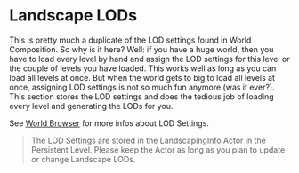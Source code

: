 # Landscape LODs

This is pretty much a duplicate of the LOD settings found in World Composition. So why is it here?
Well: if you have a huge world, then you have to load every level by hand and assign the LOD settings for this level or the couple of levels you have loaded. This works well as long as you can load all levels at once. But when the world gets to big to load all levels at once, assigning LOD settings is not so much fun anymore (was it ever?).
This section stores the LOD settings and does the tedious job of loading every level and generating the LODs for you.

See [World Browser](https://docs.unrealengine.com/en-US/BuildingWorlds/LevelStreaming/WorldBrowser/index.html) for more infos about LOD Settings.

> The LOD Settings are stored in the LandscapingInfo Actor in the Persistent Level. Please keep the Actor as long as you plan to update or change Landscape LODs.
